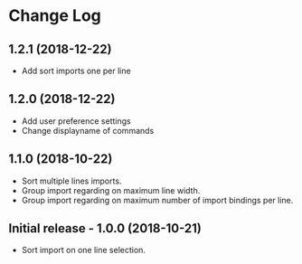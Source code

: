 # Change Log

## 1.2.1 (2018-12-22)

- Add sort imports one per line

## 1.2.0 (2018-12-22)

- Add user preference settings
- Change displayname of commands

## 1.1.0 (2018-10-22)

- Sort multiple lines imports.
- Group import regarding on maximum line width.
- Group import regarding on maximum number of import bindings per line.

## Initial release - 1.0.0 (2018-10-21)

- Sort import on one line selection.
